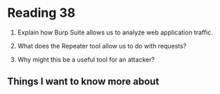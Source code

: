 # Reading 38

1. Explain how Burp Suite allows us to analyze web application traffic.



2. What does the Repeater tool allow us to do with requests?




3. Why might this be a useful tool for an attacker?



## Things I want to know more about


